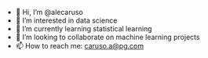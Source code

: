 - 👋 Hi, I’m @alecaruso
- 👀 I’m interested in data science
- 🌱 I’m currently learning statistical learning
- 💞️ I’m looking to collaborate on machine learning projects
- 📫 How to reach me: caruso.a@pg.com

<!---
alecaruso/alecaruso is a ✨ special ✨ repository because its `README.md` (this file) appears on your GitHub profile.
You can click the Preview link to take a look at your changes.
--->

